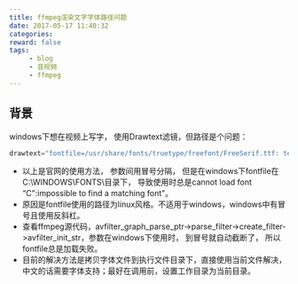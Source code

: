 ```yaml
---
title: ffmpeg渲染文字字体路径问题
date: 2017-05-17 11:40:32
categories:
reward: false
tags:
     - blog
     - 音视频
     - ffmpeg
---
```


## 背景
windows下想在视频上写字， 使用Drawtext滤镜，但路径是个问题：

``` cpp
drawtext="fontfile=/usr/share/fonts/truetype/freefont/FreeSerif.ttf: text='Test Text'"
```

<!--more-->

+ 以上是官网的使用方法， 参数间用冒号分隔， 但是在windows下fontfile在C:\WINDOWS\FONTS\目录下， 导致使用时总是cannot load font “C":impossible to find a matching font"。
+ 原因是fontfile使用的路径为linux风格。不适用于windows，windows中有冒号且使用反斜杠。
+ 查看ffmpeg源代码，avfilter_graph_parse_ptr->parse_filter->create_filter->avfilter_init_str，参数在windows下使用时， 到冒号就自动截断了， 所以fontfile总是加载失败。
+ 目前的解决方法是拷贝字体文件到执行文件目录下，直接使用当前文件解决，中文的话需要字体支持；最好在调用前，设置工作目录为当前目录。
